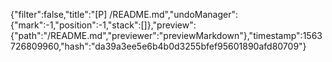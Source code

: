 {"filter":false,"title":"[P] /README.md","undoManager":{"mark":-1,"position":-1,"stack":[]},"preview":{"path":"/README.md","previewer":"previewMarkdown"},"timestamp":1563726809960,"hash":"da39a3ee5e6b4b0d3255bfef95601890afd80709"}
